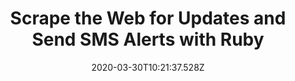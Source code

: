 ---
layout: defaults
modal-id: 6
date: 2020-03-30T10:21:37.528Z
img: https://i.imgur.com/uBOJYY8.png
alt: Cover Image
title: Scrape the Web for Updates and Send SMS Alerts with Ruby
link: https://dev.to/nexmo/scrape-the-web-for-updates-and-send-sms-alerts-with-ruby-5fo2

---